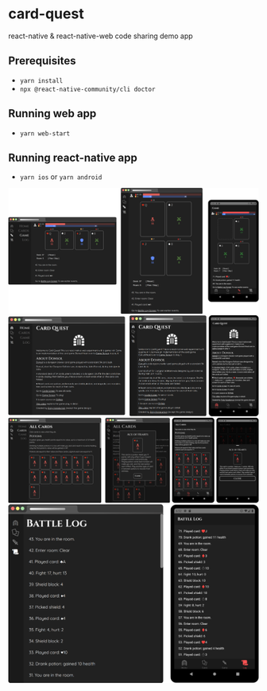 # card-quest

react-native & react-native-web code sharing demo app

## Prerequisites
- `yarn install`
- `npx @react-native-community/cli doctor`

## Running web app
- `yarn web-start`

## Running react-native app
- `yarn ios` or `yarn android`

![screenshot](article/game.png)
![screenshot](article/home.png)
![screenshot](article/cards.png)
![screenshot](article/battle-log.png)

